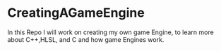 # CreatingAGameEngine
In this Repo I will work on creating my own game Engine, to learn more about C++,HLSL, and C and how game Engines work.
